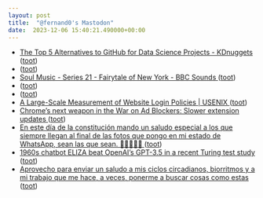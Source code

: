 ```yaml
---
layout: post
title:  "@fernand0's Mastodon"
date:  2023-12-06 15:40:21.490000+00:00
---
```

*  [The Top 5 Alternatives to GitHub for Data Science Projects - KDnuggets ](https://www.kdnuggets.com/the-top-5-alternatives-to-github-for-data-science-project) ([toot](https://mastodon.social/@fernand0/111534225587451271))
*  [ ](https://triptico.com/social/angel) ([toot](https://mastodon.social/@fernand0/111533757238150223))
*  [Soul Music - Series 21 - Fairytale of New York - BBC Sounds ](https://www.bbc.co.uk/sounds/play/b06s9d1) ([toot](https://mastodon.social/@fernand0/111533389189626641))
*  [ ](https://triptico.com/social/angel) ([toot](https://mastodon.social/@fernand0/111533386035143940))
*  [ ](https://masto.es/@Wubira) ([toot](https://mastodon.social/@fernand0/111533291886407218))
*  [A Large-Scale Measurement of Website Login Policies \| USENIX ](https://www.usenix.org/conference/usenixsecurity23/presentation/al-room) ([toot](https://mastodon.social/@fernand0/111533173607400866))
*  [Chrome’s next weapon in the War on Ad Blockers: Slower extension updates ](https://arstechnica.com/google/2023/12/chromes-next-weapon-in-the-war-on-ad-blockers-slower-extension-updates) ([toot](https://mastodon.social/@fernand0/111532995613867497))
*  [En este día de la constitución mando un saludo especial a los que siempre llegan al final de las fotos que pongo en mi estado de WhatsApp, sean las que sean. 🫶🏼🫶🏼🫶 ](https://mastodon.social/@fernand0/111532850119423357) ([toot](https://mastodon.social/@fernand0/111532850119423357))
*  [1960s chatbot ELIZA beat OpenAI’s GPT-3.5 in a recent Turing test study ](https://arstechnica.com/information-technology/2023/12/real-humans-appeared-human-63-of-the-time-in-recent-turing-test-ai-study) ([toot](https://mastodon.social/@fernand0/111532774487989888))
*  [Aprovecho para enviar un saludo a mis ciclos circadianos, biorritmos y a mi trabajo que me hace, a veces, ponerme a buscar cosas como estas ](https://mastodon.social/@fernand0/111532578010091754) ([toot](https://mastodon.social/@fernand0/111532578010091754))
